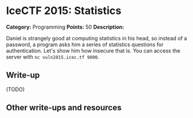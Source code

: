 # IceCTF 2015: Statistics

**Category:** Programming
**Points:** 50
**Description:** 

Daniel is strangely good at computing statistics in his head, so instead of a password, a program asks him a series of statistics questions for authentication. Let's show him how insecure that is. You can access the server with <code>nc vuln2015.icec.tf 9000</code>.

## Write-up

(TODO)

## Other write-ups and resources

